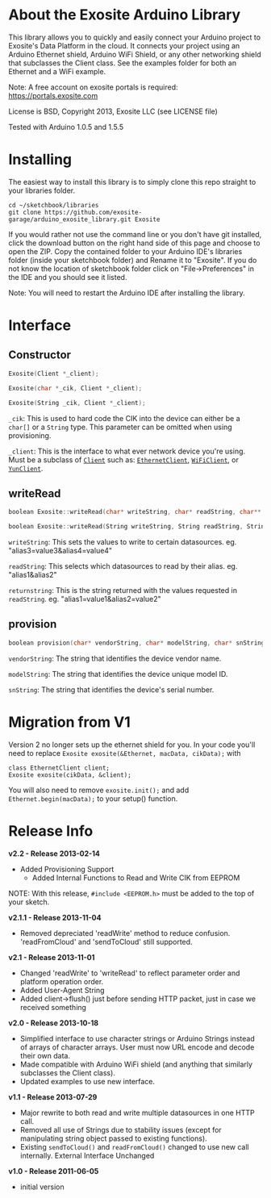 About the Exosite Arduino Library
=================================
This library allows you to quickly and easily connect your Arduino project to Exosite's Data Platform in the cloud. It connects your project using an Arduino Ethernet shield, Arduino WiFi Shield, or any other networking shield that subclasses the Client class. See the examples folder for both an Ethernet and a WiFi example.

Note: A free account on exosite portals is required: https://portals.exosite.com

License is BSD, Copyright 2013, Exosite LLC (see LICENSE file)

Tested with Arduino 1.0.5 and 1.5.5

Installing
==========
The easiest way to install this library is to simply clone this repo straight to your libraries folder.

```
cd ~/sketchbook/libraries
git clone https://github.com/exosite-garage/arduino_exosite_library.git Exosite
```

If you would rather not use the command line or you don't have git installed, click the download button on the right hand side of this page and choose to open the ZIP. Copy the contained folder to your Arduino IDE's libraries folder (inside your sketchbook folder) and Rename it to "Exosite". If you do not know the location of sketchbook folder click on "File->Preferences" in the IDE and you should see it listed.

Note: You will need to restart the Arduino IDE after installing the library.

Interface
=========

Constructor
-----------
```c
Exosite(Client *_client);
```

```c
Exosite(char *_cik, Client *_client);
```

```c
Exosite(String _cik, Client *_client);
```

`_cik`: This is used to hard code the CIK into the device can either be a `char[]` or a `String` type. This parameter can be omitted when using provisioning.

`_client`: This is the interface to what ever network device you're using. Must be a subclass of [`Client`](http://arduino.cc/en/Reference/ClientConstructor) such as: [`EthernetClient`](http://arduino.cc/en/Reference/EthernetClient), [`WiFiClient`](http://arduino.cc/en/Reference/WiFiClient), or [`YunClient`](http://arduino.cc/en/Reference/YunClientConstructor).

writeRead
---------

```c
boolean Exosite::writeRead(char* writeString, char* readString, char** returnString)
```

```c
boolean Exosite::writeRead(String writeString, String readString, String &returnString)
```

`writeString`: This sets the values to write to certain datasources. eg. "alias3=value3&alias4=value4"

`readString`: This selects which datasources to read by their alias. eg. "alias1&alias2"

`returnstring`: This is the string returned with the values requested in `readString`. eg. "alias1=value1&alias2=value2"

provision
---------
```c
boolean provision(char* vendorString, char* modelString, char* snString);
```

`vendorString`: The string that identifies the device vendor name.

`modelString`: The string that identifies the device unique model ID.

`snString`: The string that identifies the device's serial number.


Migration from V1
=================
Version 2 no longer sets up the ethernet shield for you. In your code you'll need to replace `Exosite exosite(&Ethernet, macData, cikData);` with 

```
class EthernetClient client;
Exosite exosite(cikData, &client);
```
You will also need to remove `exosite.init();` and add `Ethernet.begin(macData);` to your setup() function.

Release Info
============
**v2.2 - Release 2013-02-14**
 - Added Provisioning Support
   - Added Internal Functions to Read and Write CIK from EEPROM

NOTE: With this release, `#include <EEPROM.h>` must be added to the top of your sketch.

**v2.1.1 - Release 2013-11-04**
 - Removed depreciated 'readWrite' method to reduce confusion. 'readFromCloud' and 'sendToCloud' still supported.

**v2.1 - Release 2013-11-01**
 - Changed 'readWrite' to 'writeRead' to reflect parameter order and platform operation order.
 - Added User-Agent String
 - Added client->flush() just before sending HTTP packet, just in case we received something

**v2.0 - Release 2013-10-18**
 - Simplified interface to use character strings or Arduino Strings instead of arrays of character arrays. User must now URL encode and decode their own data.
 - Made compatible with Arduino WiFi shield (and anything that similarly subclasses the Client class).
 - Updated examples to use new interface.

**v1.1 - Release 2013-07-29**
 - Major rewrite to both read and write multiple datasources in one HTTP call.
 - Removed all use of Strings due to stability issues (except for manipulating string object passed to existing functions).
 - Existing `sendToCloud()` and `readFromCloud()` changed to use new call internally. External Interface Unchanged

**v1.0 - Release 2011-06-05**
 - initial version
